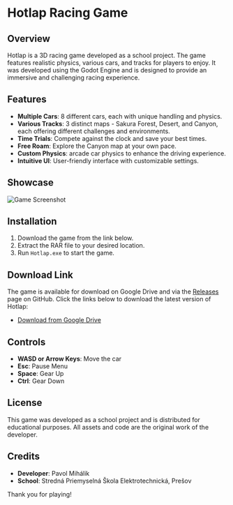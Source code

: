 
# Hotlap Racing Game

## Overview

Hotlap is a 3D racing game developed as a school project. The game features realistic physics, various cars, and tracks for players to enjoy. It was developed using the Godot Engine and is designed to provide an immersive and challenging racing experience.

## Features

- **Multiple Cars**: 8 different cars, each with unique handling and physics.
- **Various Tracks**: 3 distinct maps - Sakura Forest, Desert, and Canyon, each offering different challenges and environments.
- **Time Trials**: Compete against the clock and save your best times.
- **Free Roam**: Explore the Canyon map at your own pace.
- **Custom Physics**: arcade car physics to enhance the driving experience.
- **Intuitive UI**: User-friendly interface with customizable settings.

## Showcase

![Game Screenshot](HotlapShowcase.gif)

## Installation

1. Download the game from the link below.
2. Extract the RAR file to your desired location.
3. Run `Hotlap.exe` to start the game.

## Download Link

The game is available for download on Google Drive and via the [Releases](https://github.com/YYYYOINKER/Hotlap/releases/tag/v1.0.0) page on GitHub. Click the links below to download the latest version of Hotlap:

- [Download from Google Drive](https://drive.google.com/drive/folders/1WII1iQwYpoXBmZjtb4LYicSXd1cuu8x6?usp=drive_link)

## Controls

- **WASD or Arrow Keys**: Move the car
- **Esc**: Pause Menu
- **Space**: Gear Up
- **Ctrl**: Gear Down

## License

This game was developed as a school project and is distributed for educational purposes. All assets and code are the original work of the developer.

## Credits

- **Developer**: Pavol Mihálik
- **School**: Stredná Priemyselná Škola Elektrotechnická, Prešov

Thank you for playing!
